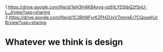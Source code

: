 1.https://drive.google.com/file/d/1eH3H4KBAxyg-oz61LYDSjbQ2fSnU-L_J/view?usp=sharing
2.https://drive.google.com/file/d/1C3RhNFyrKZPHZUvVTmmeEr7CQooeHJrB/view?usp=sharing
# Whatever we think is design 
